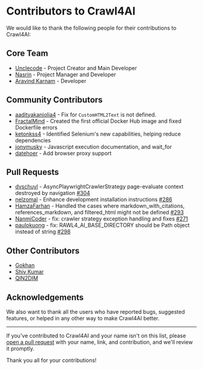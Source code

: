 # Contributors to Crawl4AI

We would like to thank the following people for their contributions to Crawl4AI:

## Core Team

- [Unclecode](https://github.com/unclecode) - Project Creator and Main Developer
- [Nasrin](https://github.com/ntohidi) - Project Manager and Developer
- [Aravind Karnam](https://github.com/aravindkarnam) - Developer

## Community Contributors

- [aadityakanjolia4](https://github.com/aadityakanjolia4) - Fix for `CustomHTML2Text` is not defined.
- [FractalMind](https://github.com/FractalMind) - Created the first official Docker Hub image and fixed Dockerfile errors
- [ketonkss4](https://github.com/ketonkss4) - Identified Selenium's new capabilities, helping reduce dependencies
- [jonymusky](https://github.com/jonymusky) - Javascript execution documentation, and wait_for
- [datehoer](https://github.com/datehoer) - Add browser proxy support

## Pull Requests

- [dvschuyl](https://github.com/dvschuyl) - AsyncPlaywrightCrawlerStrategy page-evaluate context destroyed by navigation [#304](https://github.com/unclecode/crawl4ai/pull/304)
- [nelzomal](https://github.com/nelzomal) - Enhance development installation instructions [#286](https://github.com/unclecode/crawl4ai/pull/286)
- [HamzaFarhan](https://github.com/HamzaFarhan) - Handled the cases where markdown_with_citations, references_markdown, and filtered_html might not be defined [#293](https://github.com/unclecode/crawl4ai/pull/293)
- [NanmiCoder](https://github.com/NanmiCoder) - fix: crawler strategy exception handling and fixes [#271](https://github.com/unclecode/crawl4ai/pull/271)
- [paulokuong](https://github.com/paulokuong) - fix: RAWL4_AI_BASE_DIRECTORY should be Path object instead of string [#298](https://github.com/unclecode/crawl4ai/pull/298)


## Other Contributors

- [Gokhan](https://github.com/gkhngyk) 
- [Shiv Kumar](https://github.com/shivkumar0757)
- [QIN2DIM](https://github.com/QIN2DIM)

## Acknowledgements

We also want to thank all the users who have reported bugs, suggested features, or helped in any other way to make Crawl4AI better.

---

If you've contributed to Crawl4AI and your name isn't on this list, please [open a pull request](https://github.com/unclecode/crawl4ai/pulls) with your name, link, and contribution, and we'll review it promptly.

Thank you all for your contributions!
